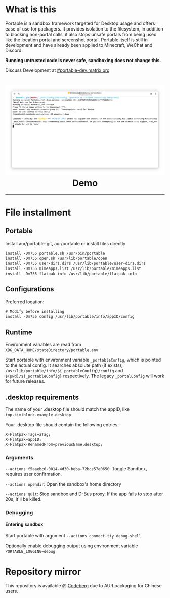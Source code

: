 # What is this
Portable is a sandbox framework targeted for Desktop usage and offers ease of use for packagers. It provides isolation to the filesystem, in addition to blocking non-portal calls, it also stops unsafe portals from being used like the location portal and screenshot portal. Portable itself is still in development and have already been applied to Minecraft, WeChat and Discord. 

**Running untrusted code is never safe, sandboxing does not change this.**

Discuss Development at [#portable-dev:matrix.org](https://matrix.to/#/#portable-dev:matrix.org)

<h1 align="center">
  <img src="https://raw.githubusercontent.com/Kraftland/portable/refs/heads/master/example.webp" alt="The Portable Project" width="1024" />
  <br>
  Demo
  <br>
</h1>

---

# File installment

## Portable

Install aur/portable-git, aur/portable or install files directly

```
install -Dm755 portable.sh /usr/bin/portable
install -Dm755 open.sh /usr/lib/portable/open
install -Dm755 user-dirs.dirs /usr/lib/portable/user-dirs.dirs
install -Dm755 mimeapps.list /usr/lib/portable/mimeapps.list
install -Dm755 flatpak-info /usr/lib/portable/flatpak-info
```

## Configurations


Preferred location:

```
# Modify before installing
install -Dm755 config /usr/lib/portable/info/appID/config
```

## Runtime

Environment variables are read from `XDG_DATA_HOME/stateDirectory/portable.env`

Start portable with environment variable `_portableConfig`, which is pointed to the actual config. It searches absolute path (if exists), `/usr/lib/portable/info/${_portableConfig}/config` and `$(pwd)/${_portableConfig}` respectively. The legacy `_portalConfig` will work for future releases.

## .desktop requirements

The name of your .desktop file should match the appID, like `top.kimiblock.example.desktop`

Your .desktop file should contain the following entries:

```
X-Flatpak-Tags=aTag;
X-Flatpak=appID;
X-Flatpak-RenamedFrom=previousName.desktop;
```

### Arguments

`--actions f5aaebc6-0014-4d30-beba-72bce57e0650`: Toggle Sandbox, requires user confirmation.

`--actions opendir`: Open the sandbox's home directory

`--actions quit`: Stop sandbox and D-Bus proxy. If the app fails to stop after 20s, it'll be killed.

### Debugging

#### Entering sandbox
Start portable with argument `--actions connect-tty debug-shell`

Optionally enable debugging output using environment variable `PORTABLE_LOGGING=debug`

# Repository mirror
This repository is available @ [Codeberg](https://codeberg.org/Kimiblock/portable) due to AUR packaging for Chinese users.
